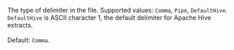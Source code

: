 The type of delimiter in the file. Supported values: `Comma`, `Pipe`, `DefaultHive`. `DefaultHive` is  ASCII character 1, the default delimiter for Apache Hive extracts.<br><br>Default: `Comma`.
